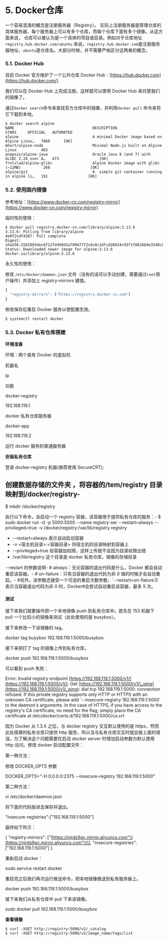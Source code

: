 # 5. Docker仓库

一个容易混淆的概念是注册服务器（Registry）。 实际上注册服务器是管理仓库的具体服务器，每个服务器上可以有多个仓库，而每个仓库下面有多个镜像。从这方面来说， 仓库可以被认为是一个具体的项目或目录。例如对于仓库地址`registry.hub.docker.com/ubuntu` 来说，`registry.hub.docker.com`是注册服务器地址，`ubuntu`是仓库名。大部分时候，并不需要严格区分这两者的概念。

### 5.1. Docker Hub

目前 Docker 官方维护了一个公共仓库 Docker Hub：[https://hub.docker.com](https://hub.docker.com/)

我们可以在 Docker Hub 上完成注册。这样就可以使用 Docker Hub 来托管我们的镜像了。

通过`docker search`命令来查找官方仓库中的镜像，并利用`docker pull` 命令来将它下载到本地。

```text
$ docker search alpine
NAME                                   DESCRIPTION                                     STARS     OFFICIAL   AUTOMATED
alpine                                 A minimal Docker image based on Alpine Linux…   7869      [OK]
mhart/alpine-node                      Minimal Node.js built on Alpine Linux           483
anapsix/alpine-java                    Oracle Java 8 (and 7) with GLIBC 2.28 over A…   473                  [OK]
frolvlad/alpine-glibc                  Alpine Docker image with glibc (~12MB)          268                  [OK]
alpine/git                             A  simple git container running in alpine li…   191                  [OK]
```

### 5.2. 使用国内镜像

参考地址：[https://www.docker-cn.com/registry-mirror](https://www.docker-cn.com/registry-mirror)

临时性的使用：

```text
$ docker pull registry.docker-cn.com/library/alpine:3.13.6
3.13.6: Pulling from library/alpine
4e9f2cdf4387: Pull complete
Digest: sha256:2582893dec6f12fd499d3a709477f2c0c0c1dfcd28024c93f1f0626b9e3540c8
Status: Downloaded newer image for alpine:3.13.6
docker.io/library/alpine:3.13.6
```

永久性的使用：

修改 `/etc/docker/daemon.json` 文件（没有的话可以手动创建，需要通过`root`用户操作）并添加上 registry-mirrors 键值。

```javascript
{
  "registry-mirrors": ["https://registry.docker-cn.com"]
}
```

修改保存后重启 Docker 服务以使配置生效。

```text
$ systemctl restart docker
```

### 5.3. Docker 私有仓库搭建

**环境准备**

环境：两个装有 Docker 的虚拟机

机器名

ip

功能

docker-registry

192.168.119.1

docker 私有仓库服务器

docker-app

192.168.119.2

运行 docker 服务的普通服务器

**安装私有仓库**

登录 docker-registry 机器\(推荐使用 SecureCRT\);

## 创建数据存储的文件夹 ，将容器的/tem/registry 目录映射到/docker/registry-

$ mkdir /docker/registry

执行以下命令，会启动一个 registry 容器，该容器用于提供私有仓库的服务：- $ sudo docker run -d -p 5000:5000 --name registry-ser --restart=always --privileged=true -v /docker/registry:/var/lib/registry registry

* --restart=always 表示自动启动容器
* -v &lt;宿主机目录&gt;:&lt;容器目录&gt; 将宿主机的目录映射到容器上
* --privileged=true 给容器加权限，这样上传就不会因为目录权限出错
* /var/lib/registry 这个目录是 docker 私有仓库，镜像的存储目录

--restart 的参数说明- \# always：无论容器的退出代码是什么，Docker 都会自动重启该容器。- \# on-failure：只有当容器的退出代码为非 0 值的时候才会自动重启。- \#另外，该参数还接受一个可选的重启次数参数，\`--restart=on-fialure:5\`表示当容器退出代码为非 0 时，Docker\#会尝试自动重启该容器，最多 5 次。

#### **测试**

接下来我们就要操作把一个本地镜像 push 到私有仓库中。首先在 153 机器下 pull 一个比较小的镜像来测试（此处使用的是 busybox）。

接下来修改一下该镜像的 tag。

docker tag busybox 192.168.119.1:5000/busybox

接下来把打了 tag 的镜像上传到私有仓库。

docker push 192.168.119.1:5000/busybox

可以看到 push 失败：

Error: Invalid registry endpoint [https://192.168.119.1:5000/v1/](https://192.168.119.1:5000/v1/): Get [https://192.168.119.1:5000/v1/\_ping](https://192.168.119.1:5000/v1/_ping): dial tcp 192.168.119.1:5000: connection refused. If this private registry supports only HTTP or HTTPS with an unknown CA certificate, please add \`--insecure-registry 192.168.119.1:5000\` to the daemon's arguments. In the case of HTTPS, if you have access to the registry's CA certificate, no need for the flag; simply place the CA certificate at /etc/docker/certs.d/192.168.119.1:5000/ca.crt

因为 Docker 从 1.3.X 之后，与 docker registry 交互默认使用的是 https，然而此处搭建的私有仓库只提供 http 服务，所以当与私有仓库交互时就会报上面的错误。为了解决这个问题需要在启动 docker server 时增加启动参数为默认使用 http 访问。修改 docker 启动配置文件：

第一种方法：

修改 DOCKER\_OPTS 参数

DOCKER\_OPTS="-H 0.0.0.0:2375 --insecure-registry 192.168.119.1:5000"

第二种方法：

vi /etc/docker/daemon.json

将下面的代码放进去保存并退出。

"insecure-registries":\["192.168.119.1:5000"\]

最终如下所示：

{ "registry-mirrors": \["[https://njrds9qc.mirror.aliyuncs.com"\](https://njrds9qc.mirror.aliyuncs.com"\)\], "insecure-registries":\["192.168.119.1:5000"\] }

重新启动 docker：

sudo service restart docker

重启完之后我们再次运行推送命令，把本地镜像推送到私有服务器上。

docker push 192.168.119.1:5000/busybox

接下来我们从私有仓库中 pull 下来该镜像。

sudo docker pull 192.168.119.1:5000/busybox

**查看镜像**

```text
$ curl -XGET http://registry:5000/v2/_catalog
$ curl -XGET http://registry:5000/v2/image_name/tags/list
```

